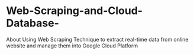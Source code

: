 # Web-Scraping-and-Cloud-Database-
About Using Web Scraping Technique to extract real-time data from online website and manage them into Google Cloud Platform
